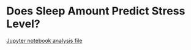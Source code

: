 # Does Sleep Amount Predict Stress Level?

[Jupyter notebook analysis file](../blob/master/stress_n_sleep_analysis.ipynb)
